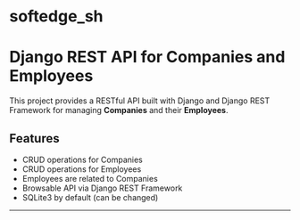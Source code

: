 ﻿# softedge_sh

 # Django REST API for Companies and Employees

This project provides a RESTful API built with Django and Django REST Framework for managing **Companies** and their **Employees**.

## Features

- CRUD operations for Companies
- CRUD operations for Employees
- Employees are related to Companies
- Browsable API via Django REST Framework
- SQLite3 by default (can be changed)

---
